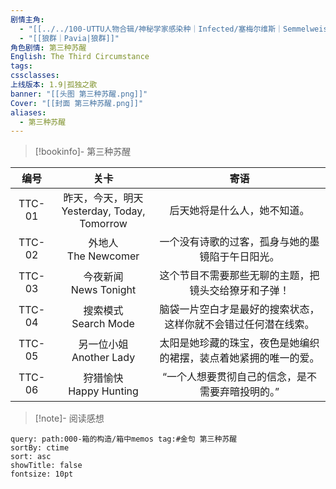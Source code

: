 ```yaml
---
剧情主角:
  - "[[../../100-UTTU人物合辑/神秘学家感染种｜Infected/塞梅尔维斯｜Semmelweis|塞梅尔维斯]]"
  - "[[狼群｜Pavia|狼群]]"
角色剧情: 第三种苏醒
English: The Third Circumstance
tags: 
cssclasses: 
上线版本: 1.9|孤独之歌
banner: "[[头图 第三种苏醒.png]]"
Cover: "[[封面 第三种苏醒.png]]"
aliases:
  - 第三种苏醒
---
```

> [!bookinfo]- 第三种苏醒
> 
> 
|  编号  |                      关卡                       |                             寄语                             |
| :----: | :---------------------------------------------: | :----------------------------------------------------------: |
| TTC-01 | 昨天，今天，明天<br/>Yesterday, Today, Tomorrow |                 后天她将是什么人，她不知道。                 |
| TTC-02 |             外地人<br/>The Newcomer             |       一个没有诗歌的过客，孤身与她的墨镜陷于午日阳光。       |
| TTC-03 |            今夜新闻<br/>News Tonight            |     这个节目不需要那些无聊的主题，把镜头交给獠牙和子弹！     |
| TTC-04 |            搜索模式<br/>Search Mode             | 脑袋一片空白才是最好的搜索状态，这样你就不会错过任何潜在线索。 |
| TTC-05 |           另一位小姐<br/>Another Lady           | 太阳是她珍藏的珠宝，夜色是她编织的裙摆，装点着她紧拥的唯一的爱。 |
| TTC-06 |           狩猎愉快<br/>Happy Hunting            |       “一个人想要贯彻自己的信念，是不需要弃暗投明的。”       |

> [!note]- 阅读感想

~~~~note-gallery
query: path:000-箱的构造/箱中memos tag:#金句 第三种苏醒
sortBy: ctime
sort: asc
showTitle: false
fontsize: 10pt
~~~~
